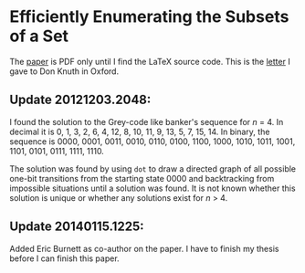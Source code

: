 Efficiently Enumerating the Subsets of a Set
============================================

The [paper](https://github.com/jloughry/subset/blob/master/loughry2000.pdf) is
PDF only until I find the LaTeX source code. This is the
[letter](https://github.com/jloughry/subset/blob/master/letter_to_prof_knuth.pdf)
I gave to Don Knuth in Oxford.

Update 20121203.2048:
---------------------

I found the solution to the Grey-code like banker's sequence for *n* = 4.
In decimal it is 0, 1, 3, 2, 6, 4, 12, 8, 10, 11, 9, 13, 5, 7, 15, 14.
In binary, the sequence is 0000, 0001, 0011, 0010, 0110, 0100, 1100, 1000, 1010,
1011, 1001, 1101, 0101, 0111, 1111, 1110.

The solution was found by using `dot` to draw a directed graph of all possible
one-bit transitions from the starting state 0000 and backtracking from impossible
situations until a solution was found.  It is not known whether this solution is
unique or whether any solutions exist for *n* > 4.

Update 20140115.1225:
---------------------

Added Eric Burnett as co-author on the paper. I have to finish my thesis before
I can finish this paper.

